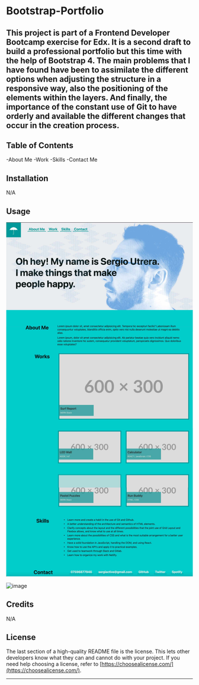 # Bootstrap-Portfolio

## This project is part of a Frontend Developer Bootcamp exercise for Edx. It is a second draft to build a professional portfolio but this time with the help of Bootstrap 4. The main problems that I have found have been to assimilate the different options when adjusting the structure in a responsive way, also the positioning of the elements within the layers. And finally, the importance of the constant use of Git to have orderly and available the different changes that occur in the creation process.

## Table of Contents

-About Me
-Work
-Skills
-Contact Me

## Installation

N/A

## Usage

![image](/images/screenshoot-desktop.jpg)


![image](/images/screenshot-mobile.jpg)


## Credits

N/A

## License

The last section of a high-quality README file is the license. This lets other developers know what they can and cannot do with your project. If you need help choosing a license, refer to [https://choosealicense.com/](https://choosealicense.com/).

---